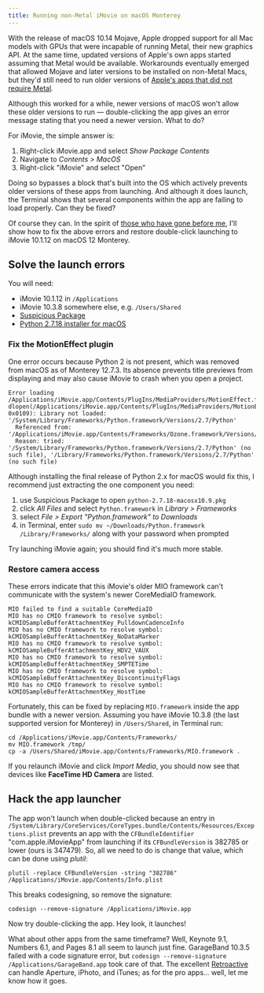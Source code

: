 ```yaml
---
title: Running non-Metal iMovie on macOS Monterey
---
```


With the release of macOS 10.14 Mojave, Apple dropped support for all Mac models with GPUs that were incapable of running Metal, their new graphics API. At the same time, updated versions of Apple's own apps started assuming that Metal would be available. Workarounds eventually emerged that allowed Mojave and later versions to be installed on non-Metal Macs, but they'd still need to run older versions of [Apple's apps that did not require Metal](https://archive.org/download/apple-apps-for-non-metal-macs).

Although this worked for a while, newer versions of macOS won't allow these older versions to run — double-clicking the app gives an error message stating that you need a newer version. What to do?

For iMovie, the simple answer is:

1. Right-click iMovie.app and select _Show Package Contents_
2. Navigate to _Contents > MacOS_
3. Right-click "iMovie" and select "Open"

Doing so bypasses a block that's built into the OS which actively prevents older versions of these apps from launching. And although it does launch, the Terminal shows that several components within the app are failing to load properly. Can they be fixed?

Of course they can. In the spirit of [those who have gone before me](https://medium.com/@cormiertyshawn895/deep-dive-how-does-retroactive-work-95fe0e5ea49e#d038), I'll show how to fix the above errors and restore double-click launching to iMovie 10.1.12 on macOS 12 Monterey.

## Solve the launch errors

You will need:

- iMovie 10.1.12 in `/Applications`
- iMovie 10.3.8 somewhere else, e.g. `/Users/Shared`
- [Suspicious Package](https://www.mothersruin.com/software/SuspiciousPackage/)
- [Python 2.7.18 installer for macOS](https://www.python.org/downloads/release/python-2718/)

### Fix the MotionEffect plugin

One error occurs because Python 2 is not present, which was removed from macOS as of Monterey 12.7.3. Its absence prevents title previews from displaying and may also cause iMovie to crash when you open a project.

    Error loading /Applications/iMovie.app/Contents/PlugIns/MediaProviders/MotionEffect.fxp/Contents/MacOS/MotionEffect:  dlopen(/Applications/iMovie.app/Contents/PlugIns/MediaProviders/MotionEffect.fxp/Contents/MacOS/MotionEffect, 0x0109): Library not loaded: '/System/Library/Frameworks/Python.framework/Versions/2.7/Python'
      Referenced from: '/Applications/iMovie.app/Contents/Frameworks/Ozone.framework/Versions/A/Ozone'
      Reason: tried: '/System/Library/Frameworks/Python.framework/Versions/2.7/Python' (no such file), '/Library/Frameworks/Python.framework/Versions/2.7/Python' (no such file)

Although installing the final release of Python 2.x for macOS would fix this, I recommend just extracting the one component you need:

1. use Suspicious Package to open `python-2.7.18-macosx10.9.pkg`
2. click _All Files_ and select `Python.framework` in _Library > Frameworks_
3. select _File > Export "Python.framework" to Downloads_
4. in Terminal, enter `sudo mv ~/Downloads/Python.framework /Library/Frameworks/` along with your password when prompted

Try launching iMovie again; you should find it's much more stable.

### Restore camera access

These errors indicate that this iMovie's older MIO framework can't communicate with the system's newer CoreMediaIO framework.

    MIO failed to find a suitable CoreMediaIO
    MIO has no CMIO framework to resolve symbol: kCMIOSampleBufferAttachmentKey_PulldownCadenceInfo
    MIO has no CMIO framework to resolve symbol: kCMIOSampleBufferAttachmentKey_NoDataMarker
    MIO has no CMIO framework to resolve symbol: kCMIOSampleBufferAttachmentKey_HDV2_VAUX
    MIO has no CMIO framework to resolve symbol: kCMIOSampleBufferAttachmentKey_SMPTETime
    MIO has no CMIO framework to resolve symbol: kCMIOSampleBufferAttachmentKey_DiscontinuityFlags
    MIO has no CMIO framework to resolve symbol: kCMIOSampleBufferAttachmentKey_HostTime

Fortunately, this can be fixed by replacing `MIO.framework` inside the app bundle with a newer version. Assuming you have iMovie 10.3.8 (the last supported version for Monterey) in `/Users/Shared`, in Terminal run:

    cd /Applications/iMovie.app/Contents/Frameworks/
    mv MIO.framework /tmp/
    cp -a /Users/Shared/iMovie.app/Contents/Frameworks/MIO.framework .

If you relaunch iMovie and click _Import Media_, you should now see that devices like **FaceTime HD Camera** are listed.

## Hack the app launcher

The app won't launch when double-clicked because an entry in `/System/Library/CoreServices/CoreTypes.bundle/Contents/Resources/Exceptions.plist` prevents an app with the `CFBundleIdentifier` "com.apple.iMovieApp" from launching if its `CFBundleVersion` is 382785 or lower (ours is 347479). So, all we need to do is change that value, which can be done using _plutil_:

    plutil -replace CFBundleVersion -string "382786" /Applications/iMovie.app/Contents/Info.plist

This breaks codesigning, so remove the signature:

    codesign --remove-signature /Applications/iMovie.app

Now try double-clicking the app. Hey look, it launches!

What about other apps from the same timeframe? Well, Keynote 9.1, Numbers 6.1, and Pages 8.1 all seem to launch just fine. GarageBand 10.3.5 failed with a code signature error, but `codesign --remove-signature /Applications/GarageBand.app` took care of that. The excellent [Retroactive](https://github.com/cormiertyshawn895/Retroactive) can handle Aperture, iPhoto, and iTunes; as for the pro apps… well, let me know how it goes.

